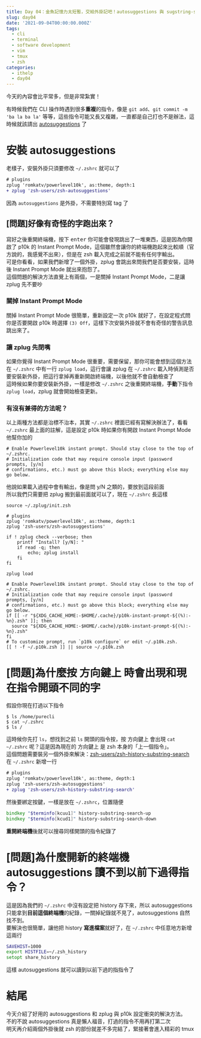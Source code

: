 ```yaml
---
title: Day 04：金魚記憶力太短暫，交給外掛記吧！autosuggestions 與 sugstring-search
slug: day04
date: '2021-09-04T00:00:00.000Z'
tags:
  - cli
  - terminal
  - software development
  - vim
  - tmux
  - zsh
categories:
  - ithelp
  - day04
---
```


今天的內容會比平常多，但是非常紮實！

有時候我們在 CLI 操作時遇到很多**重複**的指令，像是 `git add`、`git commit -m 'ba la ba la'` 等等，這些指令可能又長又複雜，一直都是自己打也不是辦法，這時候就該請出 [autosuggestions](https://github.com/zsh-users/zsh-autosuggestions) 了

# 安裝 autosuggestions

老樣子，安裝外掛只須要修改 `~/.zshrc` 就可以了

```diff
# plugins
zplug 'romkatv/powerlevel10k', as:theme, depth:1
+ zplug 'zsh-users/zsh-autosuggestions'
```

因為 `autosuggestions` 是外掛，不需要特別寫 tag 了

## [問題]好像有奇怪的字跑出來？

寫好之後重開終端機，按下 <kbd>enter</kbd> 你可能會發現跳出了一堆東西，這是因為你開啟了 p10k 的 Instant Prompt Mode，這個雖然會讓你的終端機跑起來比較順（官方說的，我感覺不出來），但是在 zsh 載入完成之前就不能有任何字輸出。  
可是你看看，如果我們新增了一個外掛，zplug 會跳出來問我們是否要安裝，這時後 Instant Prompt Mode 就出來抱怨了。  
這個問題的解決方法直覺上有兩個，一是關掉 Instant Prompt Mode，二是讓 zplug 先不要吵

### 關掉 Instant Prompt Mode

關掉 Instant Prompt Mode 很簡單，重新設定一次 p10k 就好了，在設定程式問你是否要開啟 p10k 時選擇 `(3) Off`，這樣下次安裝外掛就不會有奇怪的警告訊息跳出來了。

### 讓 zplug 先閉嘴

如果你覺得 Instant Prompt Mode 很重要，需要保留，那你可能會想到這個方法  
在 `~/.zshrc` 中有一行 `zplug load`，這行會讓 zplug 在 `~/.zshrc` 載入時偵測是否要安裝新外掛，把這行拿掉再重新開啟終端機，以後他就不會自動檢查了  
這時候如果你要安裝新外掛，一樣是修改 `~/.zshrc` 之後重開終端機，**手動**下指令 `zplug load`，zplug 就會開始檢查更新。

### 有沒有兼得的方法呢？

以上兩種方法都是治標不治本，其實 `~/.zshrc` 裡面已經有寫解決辦法了，看看 `~/.zshrc` 最上面的註解，這是設定 p10k 時如果你有開啟 Instant Prompt Mode 他幫你加的

```shell
# Enable Powerlevel10k instant prompt. Should stay close to the top of ~/.zshrc.
# Initialization code that may require console input (password prompts, [y/n]
# confirmations, etc.) must go above this block; everything else may go below.
```

他說如果載入過程中會有輸出，像是問 y/N 之類的，要放到這段前面  
所以我們只需要把 zplug 搬到最前面就可以了，現在 `~/.zshrc` 長這樣

```
source ~/.zplug/init.zsh

# plugins
zplug 'romkatv/powerlevel10k', as:theme, depth:1
zplug 'zsh-users/zsh-autosuggestions'

if ! zplug check --verbose; then
	printf "Install? [y/N]: "
	if read -q; then
		echo; zplug install
	fi
fi

zplug load

# Enable Powerlevel10k instant prompt. Should stay close to the top of ~/.zshrc.
# Initialization code that may require console input (password prompts, [y/n]
# confirmations, etc.) must go above this block; everything else may go below.
if [[ -r "${XDG_CACHE_HOME:-$HOME/.cache}/p10k-instant-prompt-${(%):-%n}.zsh" ]]; then
  source "${XDG_CACHE_HOME:-$HOME/.cache}/p10k-instant-prompt-${(%):-%n}.zsh"
fi
# To customize prompt, run `p10k configure` or edit ~/.p10k.zsh.
[[ ! -f ~/.p10k.zsh ]] || source ~/.p10k.zsh
```

# [問題]為什麼按 <kbd>方向鍵上</kbd> 時會出現和現在指令開頭不同的字

假設你現在打過以下指令

```
$ ls /home/purecli
$ cat ~/.zshrc
$ ls /
```

這時候你先打 `ls`，想找到之前 `ls` 開頭的指令按，按 <kbd>方向鍵上</kbd> 會出現 `cat ~/.zshrc` 呢？這是因為現在的 <kbd>方向鍵上</kbd> 是 zsh 本身的「上一個指令」。  
這個問題需要裝另一個外掛來解決：[zsh-users/zsh-history-substring-search](https://github.com/zsh-users/zsh-history-substring-search)  
在 `~/.zshrc` 新增一行

```diff
# plugins
zplug 'romkatv/powerlevel10k', as:theme, depth:1
zplug 'zsh-users/zsh-autosuggestions'
+ zplug 'zsh-users/zsh-history-substring-search'
```

然後要綁定按鍵，一樣是放在 `~/.zshrc`，位置隨便

```zsh
bindkey "$terminfo[kcuu1]" history-substring-search-up
bindkey "$terminfo[kcud1]" history-substring-search-down
```

**重開終端機**後就可以搜尋同樣開頭的指令紀錄了

# [問題]為什麼開新的終端機 autosuggestions 讀不到以前下過得指令？

這是因為我們的 `~/.zshrc` 中沒有設定把 history 存下來，所以 autosuggestions 只能拿到**目前這個終端機**的紀錄，一關掉紀錄就不見了，autosuggestions 自然找不到。  
要解決也很簡單，讓他把 history **寫進檔案**就好了，在 `~/.zshrc` 中任意地方新增這兩行

```zsh
SAVEHIST=1000
export HISTFILE=~/.zsh_history
setopt share_history
```

這樣 autosuggestions 就可以讀到以前下過的指指令了

# 結尾

今天介紹了好用的 autosuggestions 和 zplug 與 p10k 設定衝突的解決方法。  
不的不說 autosuggestions 真是懶人福音，打過的指令不用再打第二次  
明天再介紹兩個外掛後就 zsh 的部份就差不多完結了，緊接著會進入精彩的 tmux
